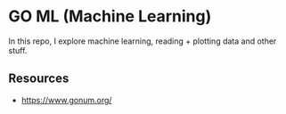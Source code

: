# GO ML (Machine Learning)

In this repo, I explore machine learning, reading + plotting data and other stuff.

## Resources

- https://www.gonum.org/
